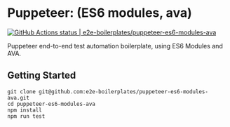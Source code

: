 # Puppeteer: (ES6 modules, ava)
[![GitHub Actions status | e2e-boilerplates/puppeteer-es6-modules-ava](https://github.com/e2e-boilerplates/puppeteer-es6-modules-ava/workflows/puppeteer-es6-modules-ava/badge.svg)](https://github.com/e2e-boilerplates/puppeteer-es6-modules-ava/actions?workflow=puppeteer-es6-modules-ava)

Puppeteer end-to-end test automation boilerplate, using ES6 Modules and AVA.

## Getting Started

    git clone git@github.com:e2e-boilerplates/puppeteer-es6-modules-ava.git
    cd puppeteer-es6-modules-ava
    npm install
    npm run test
